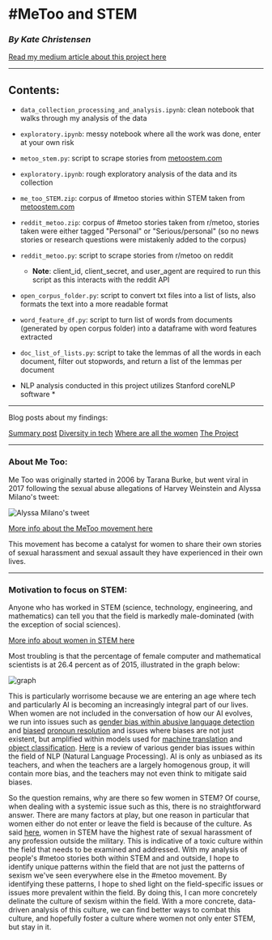 # #MeToo and STEM
### _By Kate Christensen_
[Read my medium article about this project here](https://medium.com/@katec125/machine-learning-and-metoo-an-analysis-of-sexism-in-stem-69e9e8d0a372?source=friends_link&sk=947092b02ae4df8407ceb6cdd5578eda)
_____________
## Contents:
- `data_collection_processing_and_analysis.ipynb`: clean notebook that walks through my analysis of the data

- `exploratory.ipynb`: messy notebook where all the work was done, enter at your own risk

- `metoo_stem.py`: script to scrape stories from [metoostem.com](https://metoostem.com/stories/) 

- `exploratory.ipynb`: rough exploratory analysis of the data and its collection

- `me_too_STEM.zip`: corpus of #metoo stories within STEM taken from [metoostem.com](https://metoostem.com/stories/)

- `reddit_metoo.zip`: corpus of #metoo stories taken from r/metoo, stories taken were either tagged "Personal" or "Serious/personal" (so no news stories or research questions were mistakenly added to the corpus)

- `reddit_metoo.py`: script to scrape stories from r/metoo on reddit
    - **Note**: client_id, client_secret, and user_agent are required to run this script as this interacts with the reddit API

- `open_corpus_folder.py`: script to convert txt files into a list of lists, also formats the text into a more readable format

- `word_feature_df.py`: script to turn list of words from documents (generated by open corpus folder) into a dataframe with word features extracted 

- `doc_list_of_lists.py`: script to take the lemmas of all the words in each document, filter out stopwords, and return a list of the lemmas per document

* NLP analysis conducted in this project utilizes Stanford coreNLP software *

______________________________

Blog posts about my findings:

[Summary post](https://objectorientedmemes.home.blog/2019/11/12/summary-of-the-last-three-posts/)
[Diversity in tech](https://objectorientedmemes.home.blog/2019/11/11/why-should-we-care-about-diversity-in-tech/)
[Where are all the women](https://objectorientedmemes.home.blog/2019/11/11/where-are-all-the-women/)
[The Project](https://objectorientedmemes.home.blog/2019/11/11/the-one-where-i-pick-the-most-emotionally-exhausting-topic-i-could-think-of-for-my-capstone-project/)
______________________________

### About Me Too:
Me Too was originally started in 2006 by Tarana Burke, but went viral in 2017 following the sexual abuse allegations of Harvey Weinstein and Alyssa Milano's tweet: 

![Alyssa Milano's tweet](https://mediad.publicbroadcasting.net/p/ipr/files/styles/x_large/public/201811/MeTooAlyssa.JPG)

[More info about the MeToo movement here](https://en.wikipedia.org/wiki/Me_Too_movement)

This movement has become a catalyst for women to share their own stories of sexual harassment and sexual assault they have experienced in their own lives. 
________________

### Motivation to focus on STEM:
Anyone who has worked in STEM (science, technology, engineering, and mathematics) can tell you that the field is markedly male-dominated (with the exception of social sciences).

[More info about women in STEM here](https://en.wikipedia.org/wiki/Women_in_STEM_fields)

Most troubling is that the percentage of female computer and mathematical scientists is at 26.4 percent as of 2015, illustrated in the graph below:

![graph](https://www.nsf.gov/statistics/2018/nsb20181/assets/901/figures/fig03-27.png) 

This is particularly worrisome because we are entering an age where tech and particularly AI is becoming an increasingly integral part of our lives. When women are not included in the conversation of how our AI evolves, we run into issues such as [gender bias within abusive language detection](https://www.aclweb.org/anthology/D18-1302/) and [biased](https://www.aclweb.org/anthology/W19-3801/) [pronoun resolution](https://www.aclweb.org/anthology/N18-2002/) and issues where biases are not just existent, but amplified within models used for [machine translation](https://medium.com/@laurahelendouglas/ai-is-not-just-learning-our-biases-it-is-amplifying-them-4d0dee75931d) and [object classification](https://www.aclweb.org/anthology/D17-1323/). [Here](https://www.aclweb.org/anthology/P19-1159.pdf) is a review of various gender bias issues within the field of NLP (Natural Language Processing). AI is only as unbiased as its teachers, and when the teachers are a largely homogenous group, it will contain more bias, and the teachers may not even think to mitigate said biases. 

So the question remains, why are there so few women in STEM? Of course, when dealing with a systemic issue such as this, there is no straightforward answer. There are many factors at play, but one reason in particular that women either do not enter or leave the field is because of the culture. As said [here](https://metoostem.com/), women in STEM have the highest rate of sexual harassment of any profession outside the military. This is indicative of a toxic culture within the field that needs to be examined and addressed. With my analysis of people's #metoo stories both within STEM and and outside, I hope to identify unique patterns within the field that are not just the patterns of sexism we've seen everywhere else in the #metoo movement. By identifying these patterns, I hope to shed light on the field-specific issues or issues more prevalent within the field. By doing this, I can more concretely delinate the culture of sexism within the field. With a more concrete, data-driven analysis of this culture, we can find better ways to combat this culture, and hopefully foster a culture where women not only enter STEM, but stay in it.
